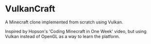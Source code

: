 # VulkanCraft
A Minecraft clone implemented from scratch using Vulkan.

Inspired by Hopson's 'Coding Minecraft in One Week' video, but using Vulkan instead of OpenGL as a way to learn the platform.